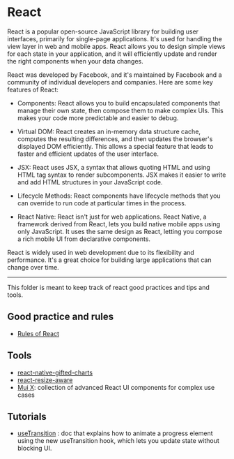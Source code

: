 # React

React is a popular open-source JavaScript library for building user interfaces,
primarily for single-page applications. It's used for handling the view layer
in web and mobile apps. React allows you to design simple views for each state
in your application, and it will efficiently update and render the right
components when your data changes.

React was developed by Facebook, and it's maintained by Facebook and a community
of individual developers and companies. Here are some key features of React:

- Components: React allows you to build encapsulated components that manage
their own state, then compose them to make complex UIs. This makes your code
more predictable and easier to debug.

- Virtual DOM: React creates an in-memory data structure cache, computes the
resulting differences, and then updates the browser's displayed DOM efficiently.
This allows a special feature that leads to faster and efficient updates
of the user interface.

- JSX: React uses JSX, a syntax that allows quoting HTML and using HTML tag
syntax to render subcomponents. JSX makes it easier to write and add HTML
structures in your JavaScript code.

- Lifecycle Methods: React components have lifecycle methods that you can
override to run code at particular times in the process.

- React Native: React isn't just for web applications. React Native, a framework
derived from React, lets you build native mobile apps using only JavaScript.
It uses the same design as React, letting you compose a rich mobile UI from
declarative components.

React is widely used in web development due to its flexibility and performance.
It's a great choice for building large applications that can change over time.

---

This folder is meant to keep track of react good practices and tips and tools.

## Good practice and rules

- [Rules of React](https://react.dev/reference/rules)

## Tools

- [react-native-gifted-charts](react-native-gifted-charts/react-native-gifted-charts.md)
- [react-resize-aware](react-resize-aware/react-resize-aware.md)
- [Mui X](https://github.com/mui/mui-x): collection of advanced React UI components
for complex use cases

## Tutorials

- [useTransition](https://react.dev/reference/react/useTransition) : doc that
explains how to animate a progress element using the new useTransition hook,
which lets you update state without blocking UI.
